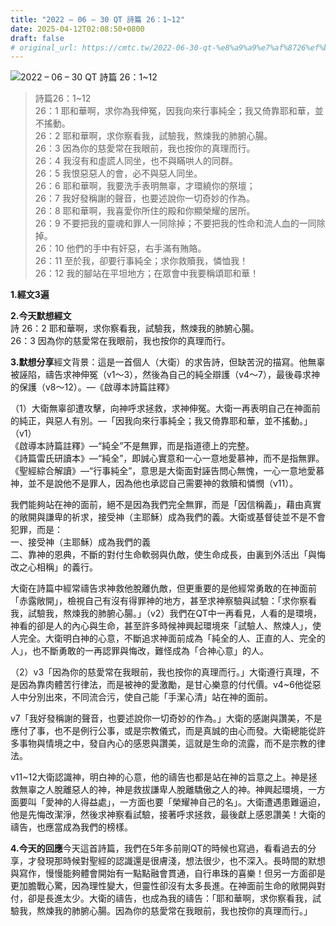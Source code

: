 ```yaml
---
title: "2022 – 06 – 30 QT 詩篇 26：1~12"
date: 2025-04-12T02:08:50+0800
draft: false
# original_url: https://cmtc.tw/2022-06-30-qt-%e8%a9%a9%e7%af%8726%ef%bc%9a112
---
```


![2022 – 06 – 30 QT 詩篇 26：1\~12](/images/qt.jpg  "2022 – 06 – 30 QT 詩篇 26：1\~12")

> 詩篇26：1\~12  
> 26：1 耶和華啊，求你為我伸冤，因我向來行事純全；我又倚靠耶和華，並不搖動。  
> 26：2 耶和華啊，求你察看我，試驗我，熬煉我的肺腑心腸。  
> 26：3 因為你的慈愛常在我眼前，我也按你的真理而行。  
> 26：4 我沒有和虛謊人同坐，也不與瞞哄人的同群。  
> 26：5 我恨惡惡人的會，必不與惡人同坐。  
> 26：6 耶和華啊，我要洗手表明無辜，才環繞你的祭壇；  
> 26：7 我好發稱謝的聲音，也要述說你一切奇妙的作為。  
> 26：8 耶和華啊，我喜愛你所住的殿和你顯榮耀的居所。  
> 26：9 不要把我的靈魂和罪人一同除掉；不要把我的性命和流人血的一同除掉。  
> 26：10 他們的手中有奸惡，右手滿有賄賂。  
> 26：11 至於我，卻要行事純全；求你救贖我，憐恤我！  
> 26：12 我的腳站在平坦地方；在眾會中我要稱頌耶和華！

**1.經文3遍**

**2.今天默想經文**  
詩 26：2 耶和華啊，求你察看我，試驗我，熬煉我的肺腑心腸。  
26：3 因為你的慈愛常在我眼前，我也按你的真理而行。

**3.默想分享**經文背景：這是一首個人（大衛）的求告詩，但缺苦況的描寫。他無辜被誣陷，禱告求神伸冤（v1～3），然後為自己的純全辯護（v4～7），最後尋求神的保護（v8～12）。—《啟導本詩篇註釋》

（1）大衛無辜卻遭攻擊，向神呼求拯救，求神伸冤。大衛一再表明自己在神面前的純正，與惡人有別。—「因我向來行事純全；我又倚靠耶和華，並不搖動。」（v1）  
《啟導本詩篇註釋》—“純全”不是無罪，而是指道德上的完整。  
《詩篇雷氏研讀本》—“純全”，即誠心實意和一心一意地愛慕神，而不是指無罪。  
《聖經綜合解讀》—“行事純全”，意思是大衛面對誣告問心無愧，一心一意地愛慕神，並不是說他不是罪人，因為他也承認自己需要神的救贖和憐憫（v11）。

我們能夠站在神的面前，絕不是因為我們完全無罪，而是「因信稱義」，藉由真實的敞開與謙卑的祈求，接受神（主耶穌）成為我們的義。大衛或基督徒並不是不會犯罪，而是：  
一、接受神（主耶穌）成為我們的義  
二、靠神的恩典，不斷的對付生命軟弱與仇敵，使生命成長，由裏到外活出「與悔改之心相稱」的義行。

大衛在詩篇中經常禱告求神救他脫離仇敵，但更重要的是他經常勇敢的在神面前「赤露敞開」，檢視自己有沒有得罪神的地方，甚至求神察驗與試驗：「求你察看我，試驗我，熬煉我的肺腑心腸。」（v2）我們在QT中一再看見，人看的是環境，神看的卻是人的內心與生命，甚至許多時候神興起環境來「試驗人、熬煉人」，使人完全。大衛明白神的心意，不斷追求神面前成為「純全的人、正直的人、完全的人」，也不斷勇敢的一再認罪與悔改，難怪成為「合神心意」的人。

（2）v3「因為你的慈愛常在我眼前，我也按你的真理而行。」大衛遵行真理，不是因為靠肉體苦行律法，而是被神的愛激勵，是甘心樂意的付代價。v4\~6他從惡人中分別出來，不同流合污，使自己能「手潔心清」站在神的面前。

v7「我好發稱謝的聲音，也要述說你一切奇妙的作為。」大衛的感謝與讚美，不是應付了事，也不是例行公事，或是宗教儀式，而是真誠的由心而發。大衛總能從許多事物與情境之中，發自內心的感恩與讚美，這就是生命的流露，而不是宗教的律法。

v11\~12大衛認識神，明白神的心意，他的禱告也都是站在神的旨意之上。神是拯救無辜之人脫離惡人的神，神是救拔謙卑人脫離驕傲之人的神。神興起環境，一方面要叫「愛神的人得益處」，一方面也要「榮耀神自己的名」。大衛遭遇患難逼迫，他是先悔改潔淨，然後求神察看試驗，接著呼求拯救，最後獻上感恩讚美！大衛的禱告，也應當成為我們的榜樣。

**4.今天的回應**今天這首詩篇，我們在5年多前剛QT的時候也寫過，看看過去的分享，才發現那時候對聖經的認識還是很膚淺，想法很少，也不深入。長時間的默想與寫作，慢慢能夠體會開始有一點點融會貫通，自行串珠的喜樂！但另一方面卻是更加膽戰心驚，因為理性變大，但靈性卻沒有太多長進。在神面前生命的敞開與對付，卻是長進太少。大衛的禱告，也成為我的禱告：「耶和華啊，求你察看我，試驗我，熬煉我的肺腑心腸。因為你的慈愛常在我眼前，我也按你的真理而行。」